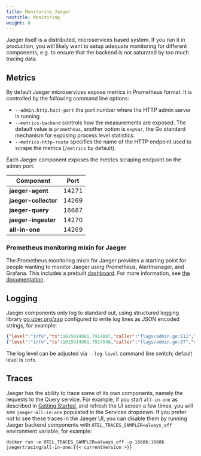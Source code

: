 ```yaml
---
title: Monitoring Jaeger
navtitle: Monitoring
weight: 8
---
```


Jaeger itself is a distributed, microservices based system. If you run it in production, you will likely want to setup adequate monitoring for different components, e.g. to ensure that the backend is not saturated by too much tracing data.

## Metrics

By default Jaeger microservices expose metrics in Prometheus format. It is controlled by the following command line options:

* `--admin.http.host-port` the port number where the HTTP admin server is running
* `--metrics-backend` controls how the measurements are exposed. The default value is `prometheus`, another option is `expvar`, the Go standard mechanism for exposing process level statistics.
* `--metrics-http-route` specifies the name of the HTTP endpoint used to scrape the metrics (`/metrics` by default).

Each Jaeger component exposes the metrics scraping endpoint on the admin port:

Component             | Port
--------------------- | ---
**jaeger-agent**      | 14271
**jaeger-collector**  | 14269
**jaeger-query**      | 16687
**jaeger-ingester**   | 14270
**all-in-one**        | 14269

### Prometheus monitoring mixin for Jaeger

The Prometheus monitoring mixin for Jaeger provides a starting point for people wanting to monitor Jaeger using Prometheus, Alertmanager, and Grafana. This includes a prebuilt [dashboard](https://github.com/jaegertracing/jaeger/blob/v1.60.0/monitoring/jaeger-mixin/dashboard-for-grafana.json). For more information, see [the documentation](https://github.com/jaegertracing/jaeger/tree/v1.60.0/monitoring/jaeger-mixin).

## Logging

Jaeger components only log to standard out, using structured logging library [go.uber.org/zap](https://github.com/uber-go/zap) configured to write log lines as JSON encoded strings, for example:

```json
{"level":"info","ts":1615914981.7914007,"caller":"flags/admin.go:111","msg":"Starting admin HTTP server","http-addr":":14269"}
{"level":"info","ts":1615914981.7914548,"caller":"flags/admin.go:97","msg":"Admin server started","http.host-port":"[::]:14269","health-status":"unavailable"}
```

The log level can be adjusted via `--log-level` command line switch; default level is `info`.

## Traces

Jaeger has the ability to trace some of its own components, namely the requests to the Query service. For example, if you start `all-in-one` as described in [Getting Started](../getting-started/), and refresh the UI screen a few times, you will see `jaeger-all-in-one` populated in the Services dropdown. If you prefer not to see these traces in the Jaeger UI, you can disable them by running Jaeger backend components with `OTEL_TRACES_SAMPLER=always_off` environment variable, for example:

```
docker run -e OTEL_TRACES_SAMPLER=always_off -p 16686:16686 jaegertracing/all-in-one:{{< currentVersion >}}
```
